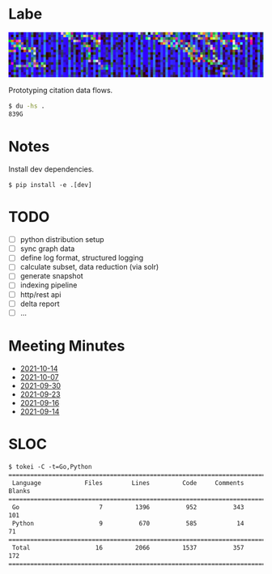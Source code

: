 # Labe

![](extra/banner/static/canvas.png)

Prototyping citation data flows.

```sh
$ du -hs .
839G
```

# Notes

Install dev dependencies.

```
$ pip install -e .[dev]
```

# TODO

* [ ] python distribution setup
* [ ] sync graph data
* [ ] define log format, structured logging
* [ ] calculate subset, data reduction (via solr)
* [ ] generate snapshot
* [ ] indexing pipeline
* [ ] http/rest api
* [ ] delta report
* [ ] ...

# Meeting Minutes

* [2021-10-14](notes/2021_10_14_meeting_minutes.md)
* [2021-10-07](notes/2021_10_07_meeting_minutes.md)
* [2021-09-30](notes/2021_09_30_meeting_minutes.md)
* [2021-09-23](notes/2021_09_23_meeting_minutes.md)
* [2021-09-16](notes/2021_09_16_meeting_minutes.md)
* [2021-09-14](notes/2021_09_14_meeting_minutes.md)

# SLOC

```
$ tokei -C -t=Go,Python
===============================================================================
 Language            Files        Lines         Code     Comments       Blanks
===============================================================================
 Go                      7         1396          952          343          101
 Python                  9          670          585           14           71
===============================================================================
 Total                  16         2066         1537          357          172
===============================================================================
```
